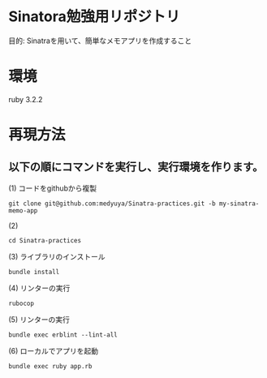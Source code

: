 # Sinatora勉強用リポジトリ
目的: Sinatraを用いて、簡単なメモアプリを作成すること

# 環境
ruby 3.2.2

# 再現方法
## 以下の順にコマンドを実行し、実行環境を作ります。
(1) コードをgithubから複製
```
git clone git@github.com:medyuya/Sinatra-practices.git -b my-sinatra-memo-app
```
(2)
```
cd Sinatra-practices
```
(3) ライブラリのインストール
```
bundle install
```
(4) リンターの実行
```
rubocop
```
(5) リンターの実行
```
bundle exec erblint --lint-all
```
(6) ローカルでアプリを起動
```
bundle exec ruby app.rb
```
